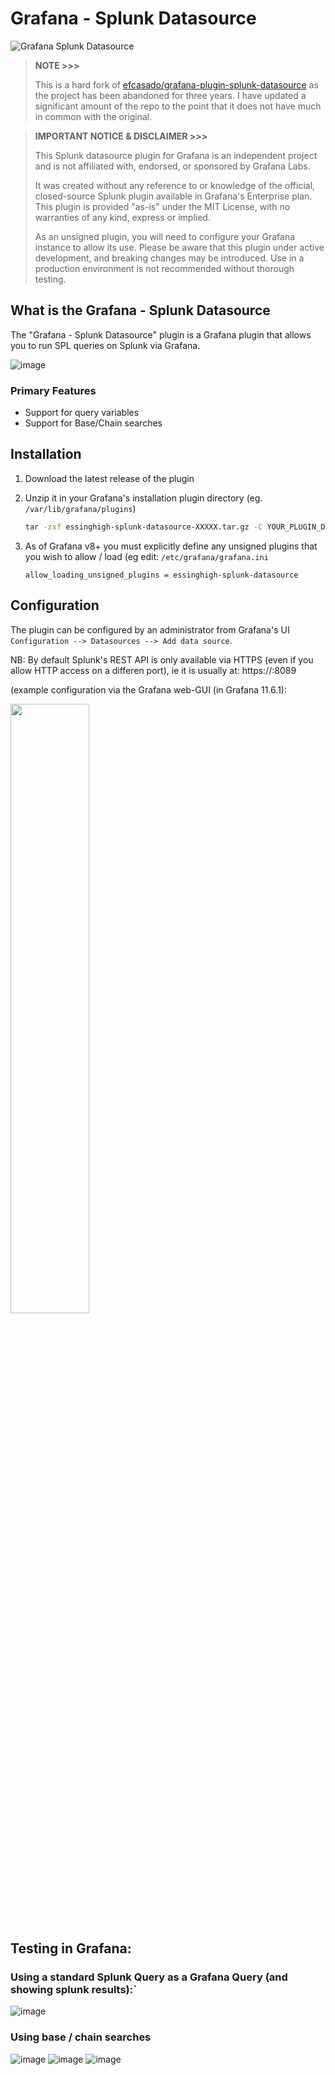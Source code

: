 # Grafana - Splunk Datasource

![Grafana Splunk Datasource](https://github.com/essinghigh/grafana-splunk-datasource/actions/workflows/ci.yml/badge.svg?branch=main)

> **NOTE >>>**
>
>This is a hard fork of [efcasado/grafana-plugin-splunk-datasource](https://github.com/efcasado/grafana-plugin-splunk-datasource) as the project has been abandoned for three years. I have updated a significant amount of the repo to the point that it does not have much in common with the original.

> **IMPORTANT NOTICE & DISCLAIMER >>>**
>
> This Splunk datasource plugin for Grafana is an independent project and is not affiliated with, endorsed, or sponsored by Grafana Labs. 
> 
> It was created without any reference to or knowledge of the official, closed-source Splunk plugin available in Grafana's Enterprise plan. This plugin is provided "as-is" under the MIT License, with no warranties of any kind, express or implied.
> 
> As an unsigned plugin, you will need to configure your Grafana instance to allow its use. Please be aware that this plugin under active development, and breaking changes may be introduced. Use in a production environment is not recommended without thorough testing. 

## What is the Grafana - Splunk Datasource

The "Grafana - Splunk Datasource" plugin is a Grafana plugin that
allows you to run SPL queries on Splunk via Grafana.

![image](https://github.com/user-attachments/assets/e7c7ff5e-be86-4bf3-9782-933bb3a846ef)

### Primary Features
* Support for query variables
* Support for Base/Chain searches

## Installation

1. Download the latest release of the plugin

2. Unzip it in your Grafana's installation plugin directory (eg. `/var/lib/grafana/plugins`)

    ```bash
    tar -zxf essinghigh-splunk-datasource-XXXXX.tar.gz -C YOUR_PLUGIN_DIR
    ```
3. As of Grafana v8+ you must explicitly define any unsigned plugins that you wish to allow / load (eg edit:  `/etc/grafana/grafana.ini`

    ```allow_loading_unsigned_plugins = essinghigh-splunk-datasource ```
 
## Configuration

The plugin can be configured
by an administrator from Grafana's UI `Configuration --> Datasources --> Add data source`. 

NB: By default Splunk's REST API is only available via HTTPS (even if you allow HTTP access on a differen port), ie it is usually at: https://<ServerIP>:8089

(example configuration via the Grafana web-GUI (in Grafana 11.6.1):

<img src="https://github.com/user-attachments/assets/a5790b24-e1d8-4ed7-8f52-fa6e2df0d511" width="50%" />

## Testing in Grafana:

### Using a standard Splunk Query as a Grafana Query (and showing splunk results):`
![image](https://github.com/user-attachments/assets/008c243f-1881-4747-a345-f81323f8be22)

### Using base / chain searches
![image](https://github.com/user-attachments/assets/87924b9d-a6f8-4a00-9b6c-3a2444f88615)
![image](https://github.com/user-attachments/assets/c3e72369-606a-41b3-a06c-691ff3934c2d)
![image](https://github.com/user-attachments/assets/44b807e7-09c0-4caa-9aa4-4d9dfc2a722d)

